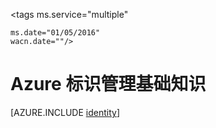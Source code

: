 <properties
	pageTitle="Azure 标识"
	description="了解如何在 Azure 中使用 Active Directory。"
	services="active-directory"
	documentationCenter=".net"
	authors="curtand"
	manager="stevenpo"
	editor=""/>

<tags
	ms.service="multiple"

	ms.date="01/05/2016"
	wacn.date=""/>


# Azure 标识管理基础知识





[AZURE.INCLUDE [identity](../includes/identity.md)]

<!---HONumber=Mooncake_0613_2016-->